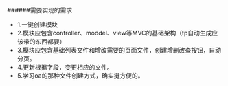 ######需要实现的需求
* 1.一键创建模块
* 2.模块应包含controller、moddel、view等MVC的基础架构（tp自动生成应该带的东西都要）
* 3.模块应包含基础列表文件和增改需要的页面文件，创建增删改查按钮，自动分页。
* 4.更新根据字段，变更相应的文件。
* 5.学习oa的那种文件创建方式，确实挺方便的。